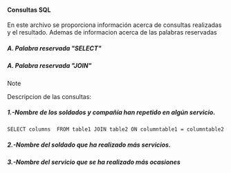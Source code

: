 #### Consultas SQL
<p>En este archivo se proporciona información acerca de consultas realizadas
y el resultado. Ademas de informacion acerca de las palabras reservadas</p>

##### A. Palabra reservada "SELECT"
##### A. Palabra reservada "JOIN"

> [!NOTE]
>  Descripcion de las consultas:

##### 1.-Nombre de los soldados y compañía han repetido en algún servicio.

```bash
SELECT columns  FROM table1 JOIN table2 ON columntable1 = columntable2 JOIN table3 ON columntable2 = columntable3 GROUP BY columns HAVING COUNT(DISTINCT columntable3) > 1;

```

##### 2.-Nombre del soldado que ha realizado más servicios.

##### 3.-Nombre del servicio que se ha realizado más ocasiones

